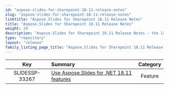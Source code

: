 ```yaml
---
id: "aspose-slides-for-sharepoint-18-11-release-notes"
slug: "aspose-slides-for-sharepoint-18-11-release-notes"
linktitle: "Aspose.Slides for Sharepoint 18.11 Release Notes"
title: "Aspose.Slides for Sharepoint 18.11 Release Notes"
weight: 20
description: "Aspose.Slides for Sharepoint 18.11 Release Notes – the latest updates and fixes."
type: "repository"
layout: "release"
family_listing_page_title: "Aspose.Slides for Sharepoint 18.11 Release Notes"
---
```


|**Key** |**Summary** |**Category** |
| :-: | :- | :-: |
|SLIDESSP-33267|[Use Aspose.Slides for .NET 18.11 features](/slides/net/release-notes/2018/aspose-slides-for-net-18-11-release-notes/)|Feature|

